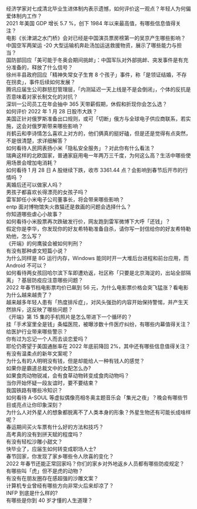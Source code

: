 经济学家对七成清北毕业生进体制内表示遗憾，如何评价这一观点？年轻人为何偏爱体制内工作？  
2021 年美国 GDP 增长 5.7 %，创下 1984 年以来最高值，有哪些信息值得关注？  
电影《长津湖之水门桥》会对已经是中国演员票房榜第一的吴京产生哪些影响？  
中国空军两架运 -20 大型运输机奔赴汤加运送救援物资，展示了哪些能力与担当？  
国防部回应「美可能于冬奥会期间挑衅」：中国军队对外部挑衅、突发事件是有充分准备的，释放了什么信号？  
徐州丰县政府回应「精神失常女子生育 8 个孩子」事件，称「是领证结婚，不存在拐卖」，事件后续如何发展？  
腾讯应届生公司群怒怼管理层，「内测延迟一天上线是不是会倒闭」，个体的反抗是否意味着对家长制文化的对抗？  
深圳一公司员工在年会抽中 365 天带薪假期，休假和折现你会怎么选？  
如何评价 2022 年 1 月 28 日股市大跌？  
美国正针对俄罗斯准备出口规则，或可「切断」俄方与全球电子供应商联系，若实施，这会对俄罗斯带来哪些影响？  
肖鹤云和李诗情怎么喜欢上对方的，他们俩真的挺好磕，但是还是觉得有点突然，不是很清楚，求详细解答？  
如何看待人民网表扬小米「隐私安全服务」？对此你有什么看法？  
瑞典这样的北欧国家，普通家庭用电一年两万三千度，为何这么高？生活中哪些使用场景会增加电消耗？  
如何看待 1 月 28 日 A 股继续下跌，收市 3361.44 点？会影响到春节后开市的行情吗 ？  
离婚后还可以做家人吗？  
男孩子都喜欢长得漂亮的女孩子吗？  
雷军卸任小米电子公司董事长，将会带来哪些影响？  
entp 面对博物馆失火救猫还是救画的问题会选择什么？  
你知道哪些虐心小故事？  
如何看待小米股票再次跌破发行价，网友跑到雷军微博下大呼「还钱」？  
假定你是李华，你发现你的好友希特勒准备自杀，请你写一封信给你的好友希特勒劝他，怎么写？  
《开端》的何鹰骏会被如何判刑？  
有没有那种虐文短篇小说？  
为什么同样是 8G 运行内存，Windows 能同时开一大堆后台进程和前台应用，而 Android 不可以？  
如何看待两女孩回哈尔滨下车即遭劝返，社区称「只要是北京海淀的，出站全部隔离」？基层防疫应注意哪些问题？  
2022 年春节档电影票均价已飙到 56 元，为什么电影票价格会突飞猛涨？看电影为什么越来越贵了？  
越来越多年轻人患有「热度排斥症」，对风头强劲的内容开始保持警惕，并产生天然排斥，这反映了哪些问题？  
《开端》第 15 集的手机照片是怎么带进下一个循环的？  
挂「手术室里全是钱」条幅医院，被曝涉数十件医疗纠纷，有哪些内幕值得关注？给医护行业带来哪些警示？  
你有过为忘记一个人而去谈恋爱吗？  
耶伦仍寄望于美国通胀率在 2022 年底前降回 2%，其中还有哪些信息值得关注？  
有没有温柔点的新年文案呢？  
为什么有的人明明没有钱，但是却能给人一种有钱人的感觉？  
如果你是霸道总裁文中的女配怎么办?  
如果食肉动物锐减，会有食草动物转变成食肉动物吗？  
当你开始怀疑一段友谊时，要不要结束？  
我国铁路有哪些冷知识？  
如何看待 A-SOUL 等虚拟偶像亮相冬奥主题音乐会「集光之夜」？晚会有哪些节目或亮点让你印象深刻？  
为什么人对外星人的想象都脱离不了人类本身的形象？外星生物还有可能长成啥样呢？  
春运期间买火车票有什么好的方法和技巧？  
高考真的没有到拼天赋的程度吗？  
有没有轻松沙雕小甜文？  
快毕业了，应届生如何转变成职场人士?  
春节回家，你发现了家乡哪些令人欣喜的变化？  
2022 年春节还能正常回家吗？你们的家乡对外地返乡人员都有哪些防疫规定？  
有哪些叫「虎」但不是虎的动物？  
有没有在朋友圈存在感超强的沙雕文案？  
计算机专业曾经有哪些方向非常火后来却凉了？  
INFP 到底是什么样的?  
有哪些是你到 40 岁才懂的人生道理？  
